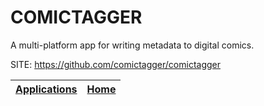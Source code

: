 # COMICTAGGER

 A multi-platform app for writing metadata to digital comics.

 SITE: https://github.com/comictagger/comictagger

 | [Applications](https://portable-linux-apps.github.io/apps.html) | [Home](https://portable-linux-apps.github.io)
 | --- | --- |

